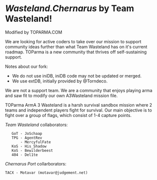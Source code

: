 *Wasteland.Chernarus* by Team Wasteland!
===================
Modified by TOPARMA.COM

We are looking for active coders to take over our mission to support community ideas further than what Team Wasteland has on it's current roadmap. TOParma is a new community that thrives off self-sustaining support. 

Notes about our fork:
* We do not use iniDB, iniDB code may not be updated or merged. 
* We use extDB, initially provided by @Torndeco.


We are not a support team. We are a community that enjoys playing arma and saw fit to modify our own A3Wasteland mission file. 

TOParma ArmA 3 Wasteland is a harsh survival sandbox mission where 2 teams and independent players fight for survival. Our main objective is to fight over a group of flags, which consist of 1-4 capture points.






*Team Wasteland* collaborators:

       GoT - JoSchaap
       TPG - AgentRev
           - MercyfulFate
       KoS - His_Shadow
       KoS - Bewilderbeest
       404 - Del1te


*Chernarus Port* collarborators:

	TACX - Motavar (motavar@judgement.net)
